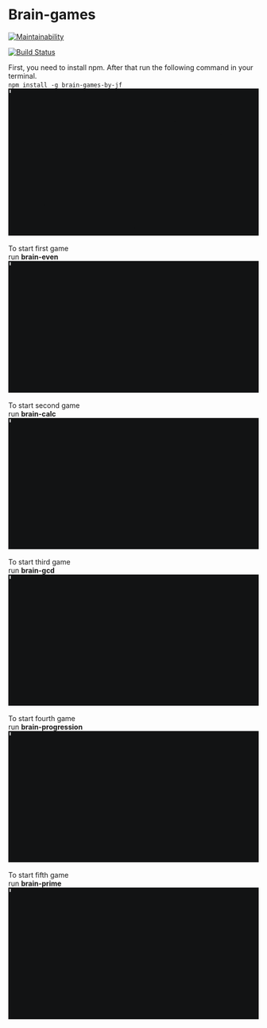 # Brain-games

[![Maintainability](https://api.codeclimate.com/v1/badges/a99a88d28ad37a79dbf6/maintainability)](https://codeclimate.com/github/dmfedotov/frontend-project-lvl1)  

[![Build Status](https://travis-ci.org/dmfedotov/frontend-project-lvl1.svg?branch=master)](https://travis-ci.org/dmfedotov/frontend-project-lvl1)

First, you need to install npm. After that run the following command in your terminal.   
`npm install -g brain-games-by-jf`
[![asciicast](asciinemas/install.gif)](https://asciinema.org/a/h5WtzhDEVtOSpVG0qy4Qiwt3h)

To start first game  
run **brain-even**
[![asciicast](asciinemas/even.gif)](https://asciinema.org/a/qW1AChHq9BIuVRyv51wj13wiy)

To start second game  
run **brain-calc**
[![asciicast](asciinemas/calc.gif)](https://asciinema.org/a/c8HNZ77mvHxjXwVYv1hqtvLhR)

To start third game    
run **brain-gcd**
[![asciicast](asciinemas/gcd.gif)](https://asciinema.org/a/wvXDoWuQxLP9CHbRBIvQO5sU9)

To start fourth game   
run **brain-progression**
[![asciicast](asciinemas/progression.gif)](https://asciinema.org/a/BblBY23Xrg6PmJJECbx3OzOu6)

To start fifth game  
run **brain-prime**
[![asciicast](asciinemas/prime.gif)](https://asciinema.org/a/8cHIidwwDAc6msBbspwyDJ2fz)
